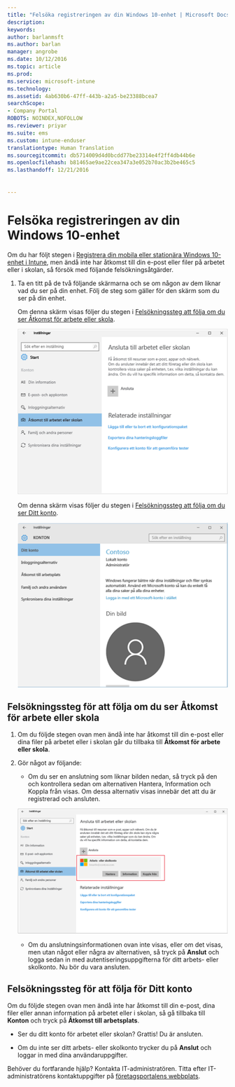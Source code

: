```yaml
---
title: "Felsöka registreringen av din Windows 10-enhet | Microsoft Docs"
description: 
keywords: 
author: barlanmsft
ms.author: barlan
manager: angrobe
ms.date: 10/12/2016
ms.topic: article
ms.prod: 
ms.service: microsoft-intune
ms.technology: 
ms.assetid: 4ab630b6-47ff-443b-a2a5-be23388bcea7
searchScope:
- Company Portal
ROBOTS: NOINDEX,NOFOLLOW
ms.reviewer: priyar
ms.suite: ems
ms.custom: intune-enduser
translationtype: Human Translation
ms.sourcegitcommit: db5714009d4d0bcdd77be23314e4f2ff4db44b6e
ms.openlocfilehash: b81465ae9ae22cea347a3e052b70ac3b2be465c5
ms.lasthandoff: 12/21/2016


---
```


# <a name="troubleshoot-your-windows-10-device-enrollment"></a>Felsöka registreringen av din Windows 10-enhet
Om du har följt stegen i [Registrera din mobila eller stationära Windows 10-enhet i Intune](enroll-your-w10-phone-or-w10-pc-windows.md), men ändå inte har åtkomst till din e-post eller filer på arbetet eller i skolan, så försök med följande felsökningsåtgärder.

1.  Ta en titt på de två följande skärmarna och se om någon av dem liknar vad du ser på din enhet. Följ de steg som gäller för den skärm som du ser på din enhet.

    Om denna skärm visas följer du stegen i [Felsökningssteg att följa om du ser Åtkomst för arbete eller skola](#troubleshooting-steps-to-follow-if-you-see-access-work-or-school).

    ![settings-accounts-access-work-or-school](./media/w10-enroll-rs1-connect-to-work-or-school.png)

    Om denna skärm visas följer du stegen i [Felsökningssteg att följa om du ser Ditt konto](#troubleshooting-steps-to-follow-if-you-see-your-account).

    ![settings-accounts-your-account](./media/W10-enroll-2-accounts-your-account.png)

## <a name="troubleshooting-steps-to-follow-if-you-see-access-work-or-school"></a>Felsökningssteg för att följa om du ser Åtkomst för arbete eller skola

1.  Om du följde stegen ovan men ändå inte har åtkomst till din e-post eller dina filer på arbetet eller i skolan går du tillbaka till **Åtkomst för arbete eller skola**.

2. Gör något av följande:

    - Om du ser en anslutning som liknar bilden nedan, så tryck på den och kontrollera sedan om alternativen Hantera, Information och Koppla från visas. Om dessa alternativ visas innebär det att du är registrerad och ansluten.

    ![validate-successful-enrollment](./media/w10-enroll-rs1-validate-successful-enrollment.png)

    - Om du anslutningsinformationen ovan inte visas, eller om det visas, men utan något eller några av alternativen, så tryck på **Anslut** och logga sedan in med autentiseringsuppgifterna för ditt arbets- eller skolkonto. Nu bör du vara ansluten.

## <a name="troubleshooting-steps-to-follow-if-you-see-your-account"></a>Felsökningssteg för att följa för Ditt konto

Om du följde stegen ovan men ändå inte har åtkomst till din e-post, dina filer eller annan information på arbetet eller i skolan, så gå tillbaka till **Konton** och tryck på **Åtkomst till arbetsplats**.

- Ser du ditt konto för arbetet eller skolan? Grattis! Du är ansluten.

- Om du inte ser ditt arbets- eller skolkonto trycker du på **Anslut** och loggar in med dina användaruppgifter.

Behöver du fortfarande hjälp? Kontakta IT-administratören. Titta efter IT-administratörens kontaktuppgifter på [företagsportalens webbplats](http://portal.manage.microsoft.com).

